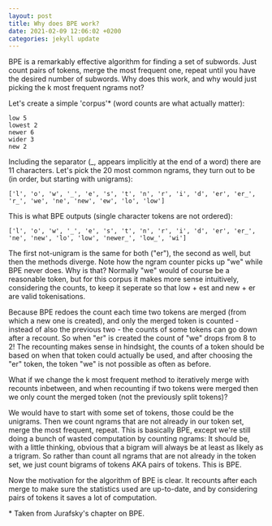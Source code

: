 ```yaml
---
layout: post
title: Why does BPE work?
date: 2021-02-09 12:06:02 +0200
categories: jekyll update
---
```


BPE is a remarkably effective algorithm for finding a set of subwords. Just count pairs of tokens, merge the most frequent one, repeat until you have the desired number of subwords. Why does this work, and why would just picking the k most frequent ngrams not?

Let's create a simple 'corpus'\* (word counts are what actually matter):
```
low 5
lowest 2
newer 6
wider 3
new 2
```

Including the separator (\_, appears implicitly at the end of a word) there are 11 characters. Let's pick the 20 most common ngrams, they turn out to be (in order, but starting with unigrams):
```
['l', 'o', 'w', '_', 'e', 's', 't', 'n', 'r', 'i', 'd', 'er', 'er_', 'r_', 'we', 'ne', 'new', 'ew', 'lo', 'low']
```

This is what BPE outputs (single character tokens are not ordered):

```
['l', 'o', 'w', '_', 'e', 's', 't', 'n', 'r', 'i', 'd', 'er', 'er_', 'ne', 'new', 'lo', 'low', 'newer_', 'low_', 'wi']
```

The first not-unigram is the same for both ("er"), the second as well, but then the methods diverge. Note how the ngram counter picks up "we" while BPE never does. Why is that? Normally "we" would of course be a reasonable token, but for this corpus it makes more sense intuitively, considering the counts, to keep it seperate so that low + est and new + er are valid tokenisations.

Because BPE redoes the count each time two tokens are merged (from which a new one is created), and only the merged token is counted - instead of also the previous two - the counts of some tokens can go down after a recount. So when "er" is created the count of "we" drops from 8 to 2! The recounting makes sense in hindsight, the counts of a token should be based on when that token could actually be used, and after choosing the "er" token, the token "we" is not possible as often as before.

What if we change the k most frequent method to iteratively merge with recounts inbetween, and when recounting if two tokens were merged then we only count the merged token (not the previously split tokens)?

We would have to start with some set of tokens, those could be the unigrams. Then we count ngrams that are not already in our token set, merge the most frequent, repeat. This is basically BPE, except we're still doing a bunch of wasted computation by counting ngrams: It should be, with a little thinking, obvious that a bigram will always be at least as likely as a trigram. So rather than count all ngrams that are not already in the token set, we just count bigrams of tokens AKA pairs of tokens. This is BPE.

Now the motivation for the algorithm of BPE is clear. It recounts after each merge to make sure the statistics used are up-to-date, and by considering pairs of tokens it saves a lot of computation.


\* Taken from Jurafsky's chapter on BPE.
